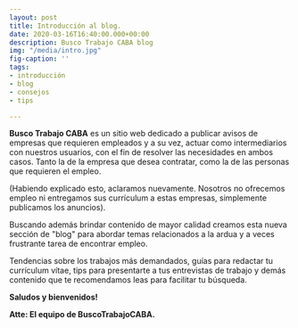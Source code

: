 ```yaml
---
layout: post
title: Introducción al blog.
date: 2020-03-16T16:40:00.000+00:00
description: Busco Trabajo CABA blog
img: "/media/intro.jpg"
fig-caption: ''
tags:
- introducción
- blog
- consejos
- tips

---
```

**Busco Trabajo CABA** es un sitio web dedicado a publicar avisos de empresas que requieren empleados y a su vez, actuar como intermediarios con nuestros usuarios, con el fin de resolver las necesidades en ambos casos. Tanto la de la empresa que desea contratar, como la de las personas que requieren el empleo.

(Habiendo explicado esto, aclaramos nuevamente. Nosotros no ofrecemos empleo ni entregamos sus currículum a estas empresas, simplemente publicamos los anuncios).

Buscando además brindar contenido de mayor calidad creamos esta nueva sección de "blog" para abordar temas relacionados a la ardua y a veces frustrante tarea de encontrar empleo.

Tendencias sobre los trabajos más demandados, guías para redactar tu currículum vítae, tips para presentarte a tus entrevistas de trabajo y demás contenido que te recomendamos leas para facilitar tu búsqueda.

**Saludos y bienvenidos!**

**Atte: El equipo de BuscoTrabajoCABA.**